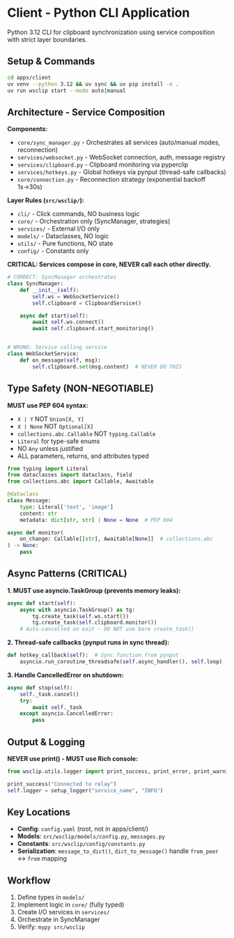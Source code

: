 # Client - Python CLI Application

Python 3.12 CLI for clipboard synchronization using service composition with strict layer boundaries.

## Setup & Commands

```bash
cd apps/client
uv venv --python 3.12 && uv sync && uv pip install -e .
uv run wsclip start --mode auto|manual
```

## Architecture - Service Composition

**Components:**
- `core/sync_manager.py` - Orchestrates all services (auto/manual modes, reconnection)
- `services/websocket.py` - WebSocket connection, auth, message registry
- `services/clipboard.py` - Clipboard monitoring via pyperclip
- `services/hotkeys.py` - Global hotkeys via pynput (thread-safe callbacks)
- `core/connection.py` - Reconnection strategy (exponential backoff 1s→30s)

**Layer Rules (`src/wsclip/`):**
- `cli/` - Click commands, NO business logic
- `core/` - Orchestration only (SyncManager, strategies)
- `services/` - External I/O only
- `models/` - Dataclasses, NO logic
- `utils/` - Pure functions, NO state
- `config/` - Constants only

**CRITICAL: Services compose in core, NEVER call each other directly.**
```python
# CORRECT: SyncManager orchestrates
class SyncManager:
    def __init__(self):
        self.ws = WebSocketService()
        self.clipboard = ClipboardService()

    async def start(self):
        await self.ws.connect()
        await self.clipboard.start_monitoring()


# WRONG: Service calling service
class WebSocketService:
    def on_message(self, msg):
        self.clipboard.set(msg.content)  # NEVER DO THIS
```

## Type Safety (NON-NEGOTIABLE)

**MUST use PEP 604 syntax:**
- `X | Y` NOT `Union[X, Y]`
- `X | None` NOT `Optional[X]`
- `collections.abc.Callable` NOT `typing.Callable`
- `Literal` for type-safe enums
- NO `Any` unless justified
- ALL parameters, returns, and attributes typed

```python
from typing import Literal
from dataclasses import dataclass, field
from collections.abc import Callable, Awaitable

@dataclass
class Message:
    type: Literal['text', 'image']
    content: str
    metadata: dict[str, str] | None = None  # PEP 604

async def monitor(
    on_change: Callable[[str], Awaitable[None]]  # collections.abc
) -> None:
    pass
```

## Async Patterns (CRITICAL)

**1. MUST use asyncio.TaskGroup (prevents memory leaks):**
```python
async def start(self):
    async with asyncio.TaskGroup() as tg:
        tg.create_task(self.ws.start())
        tg.create_task(self.clipboard.monitor())
    # Auto-cancelled on exit - DO NOT use bare create_task()
```

**2. Thread-safe callbacks (pynput runs in sync thread):**
```python
def hotkey_callback(self):  # Sync function from pynput
    asyncio.run_coroutine_threadsafe(self.async_handler(), self.loop)
```

**3. Handle CancelledError on shutdown:**
```python
async def stop(self):
    self._task.cancel()
    try:
        await self._task
    except asyncio.CancelledError:
        pass
```

## Output & Logging

**NEVER use print() - MUST use Rich console:**
```python
from wsclip.utils.logger import print_success, print_error, print_warning, print_info, setup_logger

print_success("Connected to relay")
self.logger = setup_logger("service_name", "INFO")
```

## Key Locations

- **Config**: `config.yaml` (root, not in apps/client/)
- **Models**: `src/wsclip/models/config.py`, `messages.py`
- **Constants**: `src/wsclip/config/constants.py`
- **Serialization**: `message_to_dict()`, `dict_to_message()` handle `from_peer` ↔ `from` mapping

## Workflow

1. Define types in `models/`
2. Implement logic in `core/` (fully typed)
3. Create I/O services in `services/`
4. Orchestrate in SyncManager
5. Verify: `mypy src/wsclip`
